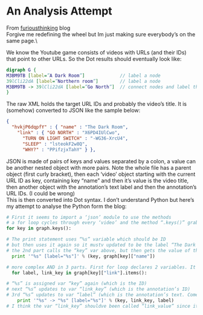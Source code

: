 # An Analysis Attempt
From [furiousthinking](http://cian.furiousthinking.org/code/dark/) blog\
Forgive me redefining the wheel but Im just making sure everybody’s on the same page.\
  
We know the Youtube game consists of videos with URLs (and their IDs) that point to other URLs. So the Dot results should eventually look like:
```dot
digraph G {
M3BM9TB [label=”A Dark Room”]             // label a node
39lCli22dA [label=”Northern room”]        // label a node
M3BM9TB -> 39lCli22dA [label=”Go North”]  // connect nodes and label the connection
}
```

The raw XML holds the target URL IDs and probably the video’s title. It is (somehow) converted to JSON like the sample below:
```json
{
  "hvkjP6dqpfY" : { "name" : "The Dark Room",
    "link" : { "GO NORTH" : "X6PD4IUlCwo",
      "TURN ON LIGHT SWITCH" : "-WG36-XrcU4",
      "SLEEP" : "lsteokF2w8Q",
      "WHY?" : "PPifzjxTahY" } },
```

JSON is made of pairs of keys and values separated by a colon, a value can be another nested object with more pairs. Note the whole file has a parent object (first curly bracket), then each ‘video’ object starting with the current URL ID as key, containing key “name” and then it’s value is the video title, then another object with the annotation’s text label and then the annotation’s URL IDs. (I could be wrong)\
This is then converted into Dot syntax. I don’t understand Python but here’s my attempt to analyse the Python form the blog:
```python
# First it seems to import a ‘json’ module to use the methods
# a for loop cycles through every ‘video’ and the method “.keys()” grabs the ID and assigns to variable “key”
for key in graph.keys():

# The print statement uses “%s” variable which should be ID
# but then uses it again so it mustv updated to be the label “The Dark Room”
# the 2nd part calls the “key” var above, but then gets the value of the child JSON key
  print '"%s" [label="%s"]' % (key, graph[key]["name"])

# more complex AND in 3 parts. First for loop declares 2 variables. It assigns the 
  for label, link_key in graph[key]["link"].items():

# “%s” is assigned var “key” again (which is the ID)
# next “%s” updates to var “link_key” (which is the annotation’s ID)
# 3rd “%s” updates to var “label” (which is the annotation’s text. Comes from the inner json key)
    print '"%s" -> "%s" [label="%s"]' % (key, link_key, label)
# I think the var “link_key” shouldve been called “link_value” since it becomes the json value
```
